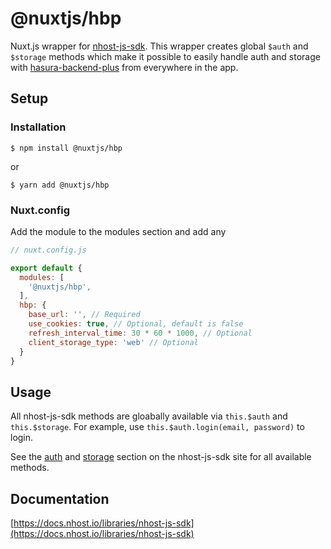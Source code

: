 # @nuxtjs/hbp

Nuxt.js wrapper for [nhost-js-sdk](https://github.com/nhost/nhost-js-sdk). This wrapper creates global `$auth` and `$storage` methods which make it possible to easily handle auth and storage with [hasura-backend-plus](https://nhost.github.io/hasura-backend-plus/) from everywhere in the app.

## Setup

### Installation

`$ npm install @nuxtjs/hbp`

or

`$ yarn add @nuxtjs/hbp`

### Nuxt.config

Add the module to the modules section and add any


```js
// nuxt.config.js

export default {
  modules: [
    '@nuxtjs/hbp',
  ],
  hbp: {
    base_url: '', // Required
    use_cookies: true, // Optional, default is false
    refresh_interval_time: 30 * 60 * 1000, // Optional
    client_storage_type: 'web' // Optional
  }
}
```


## Usage
All nhost-js-sdk methods are gloabally available via `this.$auth` and `this.$storage`. For example, use `this.$auth.login(email, password)` to login.

See the [auth](https://docs.nhost.io/libraries/nhost-js-sdk#auth) and [storage](https://docs.nhost.io/libraries/nhost-js-sdk#storage) section on the nhost-js-sdk site for all available methods.

## Documentation

[https://docs.nhost.io/libraries/nhost-js-sdk](https://docs.nhost.io/libraries/nhost-js-sdk)
